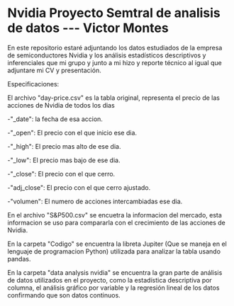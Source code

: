 # Nvidia Proyecto Semtral de analisis de datos --- Victor Montes
En este repositorio estaré adjuntando los datos estudiados de la empresa de semiconductores Nvidia y los análisis estadísticos descriptivos y inferenciales que mi grupo y junto a mi hizo y reporte técnico al igual que adjuntare mi  CV y presentación.

Especificaciones:

El archivo "day-price.csv" es la tabla original, representa el precio de las acciones de Nvidia de todos los dias

-"_date": la fecha de esa accion.

-"_open": El precio con el que inicio ese dia.

-"_high": El precio mas alto de ese dia.

-"_low": El precio mas bajo de ese dia.

-"_close": El precio con el que cerro.

-"adj_close": El precio con el que cerro ajustado.

-"volumen": El numero de acciones intercambiadas ese dia.

En el archivo "S&P500.csv" se encuetra la informacion del mercado, esta informacion se uso para compararla con el crecimiento de las acciones de Nvidia.

En la carpeta "Codigo" se encuentra la libreta Jupiter (Que se maneja en el lenguaje de programacion Python) utilizada para analizar la tabla usando pandas.

En la carpeta "data analysis nvidia" se encuentra la gran parte de análisis de datos utilizados en el proyecto, como la estadística descriptiva por columna, el análisis gráfico por variable y la regresión lineal de los datos confirmando que son datos continuos.
